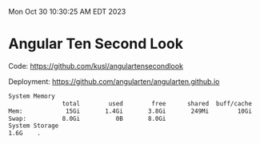 Mon Oct 30 10:30:25 AM EDT 2023

# Angular Ten Second Look

Code: https://github.com/kusl/angulartensecondlook

Deployment: https://github.com/angularten/angularten.github.io

```bash
System Memory
               total        used        free      shared  buff/cache   available
Mem:            15Gi       1.4Gi       3.8Gi       249Mi        10Gi        13Gi
Swap:          8.0Gi          0B       8.0Gi
System Storage
1.6G	.
```
```bash
